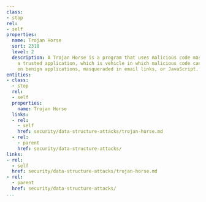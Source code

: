 ```yaml
---
class:
- stop
rel:
- self
properties:
  name: Trojan Horse
  sort: 2318
  level: 2
  description: A Trojan Horse is a program that uses malicious code masqueraded as
    a trusted application, which is vehicle in which malicious code can be injected
    on benign applications, masqueraded in email links, or JavaScript.
entities:
- class:
  - stop
  rel:
  - self
  properties:
    name: Trojan Horse
  links:
  - rel:
    - self
    href: security/data-structure-attacks/trojan-horse.md
  - rel:
    - parent
    href: security/data-structure-attacks/
links:
- rel:
  - self
  href: security/data-structure-attacks/trojan-horse.md
- rel:
  - parent
  href: security/data-structure-attacks/
...
```

